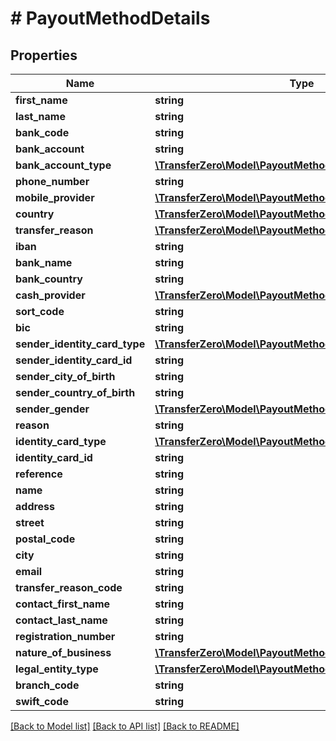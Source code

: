 # # PayoutMethodDetails

## Properties

Name | Type | Description | Notes
------------ | ------------- | ------------- | -------------
**first_name** | **string** |  | 
**last_name** | **string** |  | 
**bank_code** | **string** |  | 
**bank_account** | **string** |  | 
**bank_account_type** | [**\TransferZero\Model\PayoutMethodBankAccountTypeEnum**](PayoutMethodBankAccountTypeEnum.md) |  | 
**phone_number** | **string** |  | 
**mobile_provider** | [**\TransferZero\Model\PayoutMethodMobileProviderEnum**](PayoutMethodMobileProviderEnum.md) |  | 
**country** | [**\TransferZero\Model\PayoutMethodCountryEnum**](PayoutMethodCountryEnum.md) |  | 
**transfer_reason** | [**\TransferZero\Model\PayoutMethodTransferReasonEnum**](PayoutMethodTransferReasonEnum.md) |  | 
**iban** | **string** |  | 
**bank_name** | **string** |  | 
**bank_country** | **string** |  | [optional] 
**cash_provider** | [**\TransferZero\Model\PayoutMethodCashProviderEnum**](PayoutMethodCashProviderEnum.md) |  | 
**sort_code** | **string** |  | [optional] 
**bic** | **string** |  | [optional] 
**sender_identity_card_type** | [**\TransferZero\Model\PayoutMethodIdentityCardTypeEnum**](PayoutMethodIdentityCardTypeEnum.md) |  | 
**sender_identity_card_id** | **string** |  | 
**sender_city_of_birth** | **string** |  | [optional] 
**sender_country_of_birth** | **string** |  | [optional] 
**sender_gender** | [**\TransferZero\Model\PayoutMethodGenderEnum**](PayoutMethodGenderEnum.md) |  | [optional] 
**reason** | **string** |  | [optional] 
**identity_card_type** | [**\TransferZero\Model\PayoutMethodIdentityCardTypeEnum**](PayoutMethodIdentityCardTypeEnum.md) |  | 
**identity_card_id** | **string** |  | 
**reference** | **string** |  | [optional] 
**name** | **string** |  | 
**address** | **string** |  | 
**street** | **string** |  | 
**postal_code** | **string** |  | 
**city** | **string** |  | 
**email** | **string** |  | [optional] 
**transfer_reason_code** | **string** |  | [optional] 
**contact_first_name** | **string** |  | [optional] 
**contact_last_name** | **string** |  | [optional] 
**registration_number** | **string** |  | [optional] 
**nature_of_business** | [**\TransferZero\Model\PayoutMethodNatureOfBusinessEnum**](PayoutMethodNatureOfBusinessEnum.md) |  | [optional] 
**legal_entity_type** | [**\TransferZero\Model\PayoutMethodLegalEntityTypeEnum**](PayoutMethodLegalEntityTypeEnum.md) |  | [optional] 
**branch_code** | **string** |  | 
**swift_code** | **string** |  | 

[[Back to Model list]](../../README.md#documentation-for-models) [[Back to API list]](../../README.md#documentation-for-api-endpoints) [[Back to README]](../../README.md)


